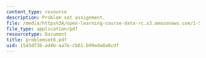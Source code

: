 ```yaml
---
content_type: resource
description: Problem set assignment.
file: /media/https%3A/open-learning-course-data-rc.s3.amazonaws.com/1-571-structural-analysis-and-control-spring-2004/1543df36ad4baa7ecb61b99eda8a6cdf_problemset6.pdf
file_type: application/pdf
resourcetype: Document
title: problemset6.pdf
uid: 1543df36-ad4b-aa7e-cb61-b99eda8a6cdf
---
```

